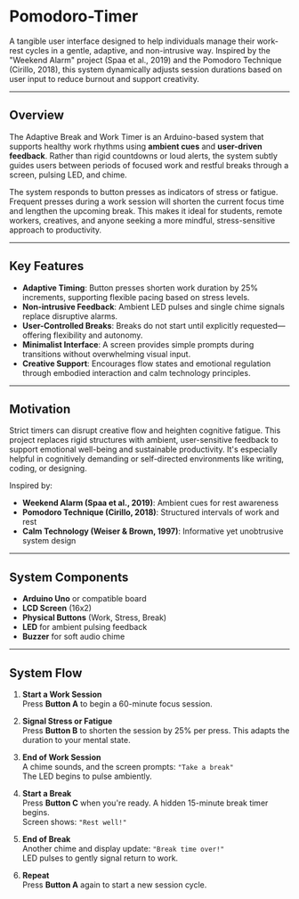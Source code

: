 # Pomodoro-Timer

A tangible user interface designed to help individuals manage their work-rest cycles in a gentle, adaptive, and non-intrusive way. Inspired by the "Weekend Alarm" project (Spaa et al., 2019) and the Pomodoro Technique (Cirillo, 2018), this system dynamically adjusts session durations based on user input to reduce burnout and support creativity.

---

## Overview

The Adaptive Break and Work Timer is an Arduino-based system that supports healthy work rhythms using **ambient cues** and **user-driven feedback**. Rather than rigid countdowns or loud alerts, the system subtly guides users between periods of focused work and restful breaks through a screen, pulsing LED, and chime.

The system responds to button presses as indicators of stress or fatigue. Frequent presses during a work session will shorten the current focus time and lengthen the upcoming break. This makes it ideal for students, remote workers, creatives, and anyone seeking a more mindful, stress-sensitive approach to productivity.

---

## Key Features

- **Adaptive Timing**: Button presses shorten work duration by 25% increments, supporting flexible pacing based on stress levels.
- **Non-intrusive Feedback**: Ambient LED pulses and single chime signals replace disruptive alarms.
- **User-Controlled Breaks**: Breaks do not start until explicitly requested—offering flexibility and autonomy.
- **Minimalist Interface**: A screen provides simple prompts during transitions without overwhelming visual input.
- **Creative Support**: Encourages flow states and emotional regulation through embodied interaction and calm technology principles.

---

## Motivation

Strict timers can disrupt creative flow and heighten cognitive fatigue. This project replaces rigid structures with ambient, user-sensitive feedback to support emotional well-being and sustainable productivity. It's especially helpful in cognitively demanding or self-directed environments like writing, coding, or designing.

Inspired by:
- **Weekend Alarm (Spaa et al., 2019)**: Ambient cues for rest awareness
- **Pomodoro Technique (Cirillo, 2018)**: Structured intervals of work and rest
- **Calm Technology (Weiser & Brown, 1997)**: Informative yet unobtrusive system design

---

## System Components

- **Arduino Uno** or compatible board
- **LCD Screen** (16x2)
- **Physical Buttons** (Work, Stress, Break)
- **LED** for ambient pulsing feedback
- **Buzzer** for soft audio chime

---

## System Flow

1. **Start a Work Session**  
   Press **Button A** to begin a 60-minute focus session.

2. **Signal Stress or Fatigue**  
   Press **Button B** to shorten the session by 25% per press. This adapts the duration to your mental state.

3. **End of Work Session**  
   A chime sounds, and the screen prompts: `"Take a break"`  
   The LED begins to pulse ambiently.

4. **Start a Break**  
   Press **Button C** when you're ready. A hidden 15-minute break timer begins.  
   Screen shows: `"Rest well!"`

5. **End of Break**  
   Another chime and display update: `"Break time over!"`  
   LED pulses to gently signal return to work.

6. **Repeat**  
   Press **Button A** again to start a new session cycle.
